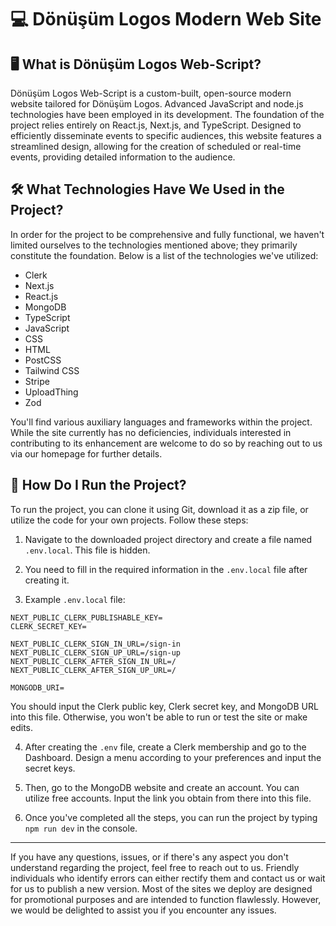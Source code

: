 # 💻 Dönüşüm Logos Modern Web Site

## 🖥️ What is Dönüşüm Logos Web-Script?

Dönüşüm Logos Web-Script is a custom-built, open-source modern website tailored for Dönüşüm Logos. Advanced JavaScript and node.js technologies have been employed in its development. The foundation of the project relies entirely on React.js, Next.js, and TypeScript. Designed to efficiently disseminate events to specific audiences, this website features a streamlined design, allowing for the creation of scheduled or real-time events, providing detailed information to the audience.

## 🛠️ What Technologies Have We Used in the Project?

In order for the project to be comprehensive and fully functional, we haven't limited ourselves to the technologies mentioned above; they primarily constitute the foundation. Below is a list of the technologies we've utilized:

- Clerk
- Next.js
- React.js
- MongoDB
- TypeScript
- JavaScript
- CSS
- HTML
- PostCSS
- Tailwind CSS
- Stripe
- UploadThing
- Zod

You'll find various auxiliary languages and frameworks within the project. While the site currently has no deficiencies, individuals interested in contributing to its enhancement are welcome to do so by reaching out to us via our homepage for further details.

## 🚀 How Do I Run the Project?

To run the project, you can clone it using Git, download it as a zip file, or utilize the code for your own projects. Follow these steps:

1. Navigate to the downloaded project directory and create a file named `.env.local`. This file is hidden.

2. You need to fill in the required information in the `.env.local` file after creating it.

3. Example `.env.local` file:

```env
NEXT_PUBLIC_CLERK_PUBLISHABLE_KEY=
CLERK_SECRET_KEY=

NEXT_PUBLIC_CLERK_SIGN_IN_URL=/sign-in
NEXT_PUBLIC_CLERK_SIGN_UP_URL=/sign-up
NEXT_PUBLIC_CLERK_AFTER_SIGN_IN_URL=/
NEXT_PUBLIC_CLERK_AFTER_SIGN_UP_URL=/

MONGODB_URI=
```

You should input the Clerk public key, Clerk secret key, and MongoDB URL into this file. Otherwise, you won't be able to run or test the site or make edits.

4. After creating the `.env` file, create a Clerk membership and go to the Dashboard. Design a menu according to your preferences and input the secret keys.

5. Then, go to the MongoDB website and create an account. You can utilize free accounts. Input the link you obtain from there into this file.

6. Once you've completed all the steps, you can run the project by typing `npm run dev` in the console.

---

If you have any questions, issues, or if there's any aspect you don't understand regarding the project, feel free to reach out to us. Friendly individuals who identify errors can either rectify them and contact us or wait for us to publish a new version. Most of the sites we deploy are designed for promotional purposes and are intended to function flawlessly. However, we would be delighted to assist you if you encounter any issues.